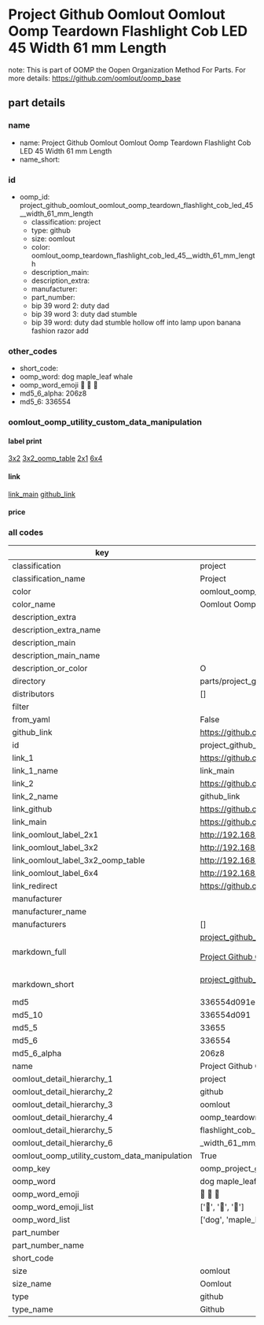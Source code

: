 # Project Github Oomlout Oomlout Oomp Teardown Flashlight Cob LED 45  Width 61 mm Length  

note: This is part of OOMP the Oopen Organization Method For Parts. For more details: https://github.com/oomlout/oomp_base

##  part details





### name
* name: Project Github Oomlout Oomlout Oomp Teardown Flashlight Cob LED 45  Width 61 mm Length
* name_short: 
### id
* oomp_id: project_github_oomlout_oomlout_oomp_teardown_flashlight_cob_led_45__width_61_mm_length
  * classification: project
  * type: github
  * size: oomlout
  * color: oomlout_oomp_teardown_flashlight_cob_led_45__width_61_mm_length
  * description_main: 
  * description_extra: 
  * manufacturer: 
  * part_number: 
  * bip 39 word 2: duty dad
  * bip 39 word 3: duty dad stumble
  * bip 39 word: duty dad stumble hollow off into lamp upon banana fashion razor add

### other_codes
* short_code: 
* oomp_word: dog maple_leaf whale
* oomp_word_emoji :dog: :maple_leaf: :whale:
* md5_6_alpha: 206z8
* md5_6: 336554






### oomlout_oomp_utility_custom_data_manipulation
#### label print
[3x2](http://192.168.1.245:1112/?label=oomp%20206z8)
[3x2_oomp_table](http://192.168.1.107:1112/?label=oomp%20206z8)
[2x1](http://192.168.1.242:1112/?label=oomp%20206z8)
[6x4](http://192.168.1.55:1112/?label=oomp%20206z8)    

#### link

[link_main](https://github.com/oomlout/oomlout_oomp_current_version_messy/tree/main/parts/project_github_oomlout_oomlout_oomp_teardown_flashlight_cob_led_45__width_61_mm_length) [github_link](https://github.com/oomlout/oomlout_oomp_part_src/tree/main/parts/project_github_oomlout_oomlout_oomp_teardown_flashlight_cob_led_45__width_61_mm_length)                             

#### price







### all codes 
| key | value |  
| --- | --- |  
| classification | project |  
| classification_name | Project |  
| color | oomlout_oomp_teardown_flashlight_cob_led_45__width_61_mm_length |  
| color_name | Oomlout Oomp Teardown Flashlight Cob LED 45  Width 61 mm Length |  
| description_extra |  |  
| description_extra_name |  |  
| description_main |  |  
| description_main_name |  |  
| description_or_color | O  |  
| directory | parts/project_github_oomlout_oomlout_oomp_teardown_flashlight_cob_led_45__width_61_mm_length |  
| distributors | [] |  
| filter |  |  
| from_yaml | False |  
| github_link | https://github.com/oomlout/oomlout_oomp_part_src/tree/main/parts/project_github_oomlout_oomlout_oomp_teardown_flashlight_cob_led_45__width_61_mm_length |  
| id | project_github_oomlout_oomlout_oomp_teardown_flashlight_cob_led_45__width_61_mm_length |  
| link_1 | https://github.com/oomlout/oomlout_oomp_current_version_messy/tree/main/parts/project_github_oomlout_oomlout_oomp_teardown_flashlight_cob_led_45__width_61_mm_length |  
| link_1_name | link_main |  
| link_2 | https://github.com/oomlout/oomlout_oomp_part_src/tree/main/parts/project_github_oomlout_oomlout_oomp_teardown_flashlight_cob_led_45__width_61_mm_length |  
| link_2_name | github_link |  
| link_github | https://github.com/oomlout/oomlout_oomp_teardown_flashlight_cob_led_45__width_61_mm_length |  
| link_main | https://github.com/oomlout/oomlout_oomp_current_version_messy/tree/main/parts/project_github_oomlout_oomlout_oomp_teardown_flashlight_cob_led_45__width_61_mm_length |  
| link_oomlout_label_2x1 | http://192.168.1.242:1112/?label=oomp%20206z8 |  
| link_oomlout_label_3x2 | http://192.168.1.245:1112/?label=oomp%20206z8 |  
| link_oomlout_label_3x2_oomp_table | http://192.168.1.107:1112/?label=oomp%20206z8 |  
| link_oomlout_label_6x4 | http://192.168.1.55:1112/?label=oomp%20206z8 |  
| link_redirect | https://github.com/oomlout/oomlout_oomp_teardown_flashlight_cob_led_45__width_61_mm_length |  
| manufacturer |  |  
| manufacturer_name |  |  
| manufacturers | [] |  
| markdown_full | [project_github_oomlout_oomlout_oomp_teardown_flashlight_cob_led_45__width_61_mm_length](https://github.com/oomlout/oomlout_oomp_current_version_messy/tree/main/parts/project_github_oomlout_oomlout_oomp_teardown_flashlight_cob_led_45__width_61_mm_length)<br>[](https://github.com/oomlout/oomlout_oomp_current_version_messy/tree/main/parts/project_github_oomlout_oomlout_oomp_teardown_flashlight_cob_led_45__width_61_mm_length)<br>[Project Github Oomlout Oomlout Oomp Teardown Flashlight Cob Led 45  Width 61 Mm Length](https://github.com/oomlout/oomlout_oomp_current_version_messy/tree/main/parts/project_github_oomlout_oomlout_oomp_teardown_flashlight_cob_led_45__width_61_mm_length)<br><br> |  
| markdown_short | [project_github_oomlout_oomlout_oomp_teardown_flashlight_cob_led_45__width_61_mm_length](https://github.com/oomlout/oomlout_oomp_current_version_messy/tree/main/parts/project_github_oomlout_oomlout_oomp_teardown_flashlight_cob_led_45__width_61_mm_length)<br><br> |  
| md5 | 336554d091eeef99d74ca6cfaf4dba24 |  
| md5_10 | 336554d091 |  
| md5_5 | 33655 |  
| md5_6 | 336554 |  
| md5_6_alpha | 206z8 |  
| name | Project Github Oomlout Oomlout Oomp Teardown Flashlight Cob LED 45  Width 61 mm Length |  
| oomlout_detail_hierarchy_1 | project |  
| oomlout_detail_hierarchy_2 | github |  
| oomlout_detail_hierarchy_3 | oomlout |  
| oomlout_detail_hierarchy_4 | oomp_teardown |  
| oomlout_detail_hierarchy_5 | flashlight_cob_led_45 |  
| oomlout_detail_hierarchy_6 | _width_61_mm_length |  
| oomlout_oomp_utility_custom_data_manipulation | True |  
| oomp_key | oomp_project_github_oomlout_oomlout_oomp_teardown_flashlight_cob_led_45__width_61_mm_length |  
| oomp_word | dog maple_leaf whale |  
| oomp_word_emoji | :dog: :maple_leaf: :whale: |  
| oomp_word_emoji_list | [':dog:', ':maple_leaf:', ':whale:'] |  
| oomp_word_list | ['dog', 'maple_leaf', 'whale'] |  
| part_number |  |  
| part_number_name |  |  
| short_code |  |  
| size | oomlout |  
| size_name | Oomlout |  
| type | github |  
| type_name | Github |  

